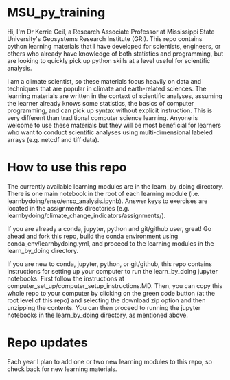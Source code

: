 # MSU_py_training

Hi, I'm Dr Kerrie Geil, a Research Associate Professor at Mississippi State University's Geosystems Research Institute (GRI). This repo contains python learning materials that I have developed for scientists, engineers, or others who already have knowledge of both statistics and programming, but are looking to quickly pick up python skills at a level useful for scientific analysis. 

I am a climate scientist, so these materials focus heavily on data and techniques that are popular in climate and earth-related sciences. The learning materials are written in the context of scientific analyses, assuming the learner already knows some statistics, the basics of computer programming, and can pick up syntax without explicit instruction. This is very different than traditional computer science learning. Anyone is welcome to use these materials but they will be most beneficial for learners who want to conduct scientific analyses using multi-dimensional labeled arrays (e.g. netcdf and tiff data). 


# How to use this repo

The currently available learning modules are in the learn_by_doing directory. There is one main notebook in the root of each learning module (i.e. learnbydoing/enso/enso_analysis.ipynb). Answer keys to exercises are located in the assignments directories (e.g. learnbydoing/climate_change_indicators/assignments/).

If you are already a conda, jupyter, python and git/github user, great! Go ahead and fork this repo, build the conda environment using conda_env/learnbydoing.yml, and proceed to the learning modules in the learn_by_doing directory. 

If you are new to conda, jupyter, python, or git/github, this repo contains instructions for setting up your computer to run the learn_by_doing jupyter notebooks. First follow the instructions at computer_set_up/computer_setup_instructions.MD. Then, you can copy this whole repo to your computer by clicking on the green code button (at the root level of this repo) and selecting the download zip option and then unzipping the contents. You can then proceed to running the jupyter notebooks in the learn_by_doing directory, as mentioned above.  


# Repo updates

Each year I plan to add one or two new learning modules to this repo, so check back for new learning materials. 